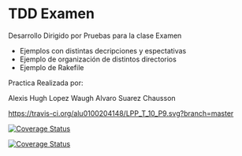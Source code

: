 TDD Examen
================

Desarrollo Dirigido por Pruebas para la clase Examen

  * Ejemplos con distintas decripciones y espectativas 
  * Ejemplo de organización de distintos directorios
  * Ejemplo de Rakefile
  
  Practica Realizada por:
  
  Alexis Hugh Lopez Waugh
  Alvaro Suarez Chausson


https://travis-ci.org/alu0100204148/LPP_T_10_P9.svg?branch=master

<a href='https://travis-ci.org/alu0100204148/LPP_T_10_P9'><img src='https://travis-ci.org/alu0100204148/LPP_T_10_P9.svg?branch=master' alt='Coverage Status' /></a>



<a href='https://coveralls.io/r/alu0100204148/LPP_T_10_P9'><img src='https://coveralls.io/repos/alu0100204148/LPP_T_10_P9/badge.png' alt='Coverage Status' /></a>

